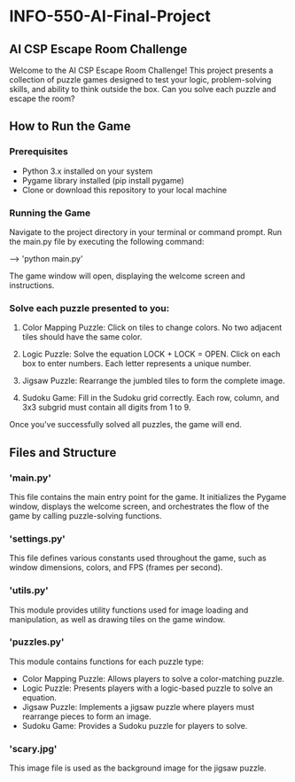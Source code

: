 # INFO-550-AI-Final-Project

## AI CSP Escape Room Challenge

Welcome to the AI CSP Escape Room Challenge! This project presents a collection of puzzle games designed to test your logic, problem-solving skills, and ability to think outside the box. Can you solve each puzzle and escape the room?

## How to Run the Game

### Prerequisites
- Python 3.x installed on your system
- Pygame library installed (pip install pygame)
- Clone or download this repository to your local machine

### Running the Game
Navigate to the project directory in your terminal or command prompt.
Run the main.py file by executing the following command:

--> 'python main.py'

The game window will open, displaying the welcome screen and instructions.

### Solve each puzzle presented to you:

1. Color Mapping Puzzle: Click on tiles to change colors. No two adjacent tiles should have the same color.

2. Logic Puzzle: Solve the equation LOCK + LOCK = OPEN. Click on each box to enter numbers. Each letter represents a unique number.

3. Jigsaw Puzzle: Rearrange the jumbled tiles to form the complete image.

4. Sudoku Game: Fill in the Sudoku grid correctly. Each row, column, and 3x3 subgrid must contain all digits from 1 to 9.


Once you've successfully solved all puzzles, the game will end.

## Files and Structure
### 'main.py'
This file contains the main entry point for the game. It initializes the Pygame window, displays the welcome screen, and orchestrates the flow of the game by calling puzzle-solving functions.

### 'settings.py'
This file defines various constants used throughout the game, such as window dimensions, colors, and FPS (frames per second).

### 'utils.py'
This module provides utility functions used for image loading and manipulation, as well as drawing tiles on the game window.

### 'puzzles.py'
This module contains functions for each puzzle type:

- Color Mapping Puzzle: Allows players to solve a color-matching puzzle.
- Logic Puzzle: Presents players with a logic-based puzzle to solve an equation.
- Jigsaw Puzzle: Implements a jigsaw puzzle where players must rearrange pieces to form an image.
- Sudoku Game: Provides a Sudoku puzzle for players to solve.

### 'scary.jpg'
This image file is used as the background image for the jigsaw puzzle.